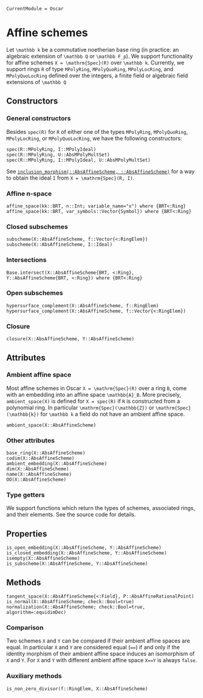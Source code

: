 ```@meta
CurrentModule = Oscar
```


# Affine schemes

Let ``\mathbb k`` be a commutative noetherian base ring
(in practice: an algebraic extension of ``\mathbb Q`` or ``\mathbb F_p``).
We support functionality for affine schemes ``X = \mathrm{Spec}(R)`` over ``\mathbb k``.
Currently, we support rings ``R`` of type `MPolyRing`, `MPolyQuoRing`,
`MPolyLocRing`, and `MPolyQuoLocRing`
defined over the integers, a finite field or algebraic field extensions of ``\mathbb Q``


## Constructors

### General constructors

Besides `spec(R)` for `R` of either one of the types `MPolyRing`, `MPolyQuoRing`, `MPolyLocRing`, or
`MPolyQuoLocRing`, we have the following constructors:
```@docs
spec(R::MPolyRing, I::MPolyIdeal)
spec(R::MPolyRing, U::AbsMPolyMultSet)
spec(R::MPolyRing, I::MPolyIdeal, U::AbsMPolyMultSet)
```
See [`inclusion_morphism(::AbsAffineScheme, ::AbsAffineScheme)`](@ref) for a way to obtain the ideal ``I`` from ``X = \mathrm{Spec}(R, I)``.

### Affine n-space

```@docs
affine_space(kk::BRT, n::Int; variable_name="x") where {BRT<:Ring}
affine_space(kk::BRT, var_symbols::Vector{Symbol}) where {BRT<:Ring}
```

### Closed subschemes

```@docs
subscheme(X::AbsAffineScheme, f::Vector{<:RingElem})
subscheme(X::AbsAffineScheme, I::Ideal)
```

### Intersections

```@docs
Base.intersect(X::AbsAffineScheme{BRT, <:Ring}, Y::AbsAffineScheme{BRT, <:Ring}) where {BRT<:Ring}
```

### Open subschemes

```@docs
hypersurface_complement(X::AbsAffineScheme, f::RingElem)
hypersurface_complement(X::AbsAffineScheme, f::Vector{<:RingElem})
```

### Closure

```@docs
closure(X::AbsAffineScheme, Y::AbsAffineScheme)
```


## Attributes

### Ambient affine space

Most affine schemes in Oscar ``X = \mathrm{Spec}(R)``
over a ring ``B``, come with an embedding into an
affine space ``\mathbb{A}_B``.
More precisely, `ambient_space(X)` is defined for `X = spec(R)` if `R`
is constructed from a polynomial ring.
In particular ``\mathrm{Spec}(\mathbb{Z})`` or ``\mathrm{Spec}(\mathbb{k})`` for ``\mathbb k``
a field do not have an ambient affine space.

```@docs
ambient_space(X::AbsAffineScheme)
```

### Other attributes

```@docs
base_ring(X::AbsAffineScheme)
codim(X::AbsAffineScheme)
ambient_embedding(X::AbsAffineScheme)
dim(X::AbsAffineScheme)
name(X::AbsAffineScheme)
OO(X::AbsAffineScheme)
```

### Type getters

We support functions which return the types of
schemes, associated rings, and their elements. See the
source code for details.


## Properties

```@docs
is_open_embedding(X::AbsAffineScheme, Y::AbsAffineScheme)
is_closed_embedding(X::AbsAffineScheme, Y::AbsAffineScheme)
isempty(X::AbsAffineScheme)
is_subscheme(X::AbsAffineScheme, Y::AbsAffineScheme)
```


## Methods
```@docs
tangent_space(X::AbsAffineScheme{<:Field}, P::AbsAffineRationalPoint)
is_normal(X::AbsAffineScheme; check::Bool=true)
normalization(X::AbsAffineScheme; check::Bool=true, algorithm=:equidimDec)
```

### Comparison

Two schemes ``X`` and ``Y`` can be compared if their ambient affine spaces are equal.
In particular ``X`` and ``Y`` are considered equal (`==`)
if and only if the identity morphism of their ambient affine space induces an
isomorphism of ``X`` and ``Y``.
For ``X`` and ``Y`` with different ambient affine space `X==Y` is always `false`.

### Auxiliary methods

```@docs
is_non_zero_divisor(f::RingElem, X::AbsAffineScheme)
```
